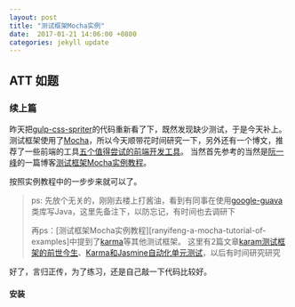 ```yaml
---
layout: post
title: "测试框架Mocha实例"
date:  2017-01-21 14:06:00 +0800
categories: jekyll update
---
```


## ATT 如题

### 续上篇

昨天把[gulp-css-spriter][gulp-css-spriter]的代码重新看了下，既然发现缺少测试，于是今天补上。
测试框架使用了[Mocha][Mocha]，所以今天顺带花时间研究一下，另外还有一个博文，推荐了一些前端的工具[五个值得尝试的前端开发工具][5-great-front-end-dev-tools]。
当然首先参考的当然是[阮一峰][ruanyifeng]的一篇博客[测试框架Mocha实例教程][ruanyifeng-a-mocha-tutorial-of-examples]。

按照实例教程中的一步步来就可以了。

> ps: 先放个无关的，刚刚去楼上打酱油，看到有同事在使用[google-guava][google-guava]类库写Java，这里先备注下，以防忘记，有时间也去调研下
>
> 再ps：[测试框架Mocha实例教程][ranyifeng-a-mocha-tutorial-of-examples]中提到了[karma][karma]等其他测试框架。
这里有2篇文章[karam测试框架的前世今生][karma-introduction]、[Karma和Jasmine自动化单元测试][nodejs-karma-jasmine]，以后有时间研究研究

好了，言归正传，为了练习，还是自己敲一下代码比较好。

#### 安装






[gulp-css-spriter]: https://github.com/MadLittleMods/gulp-css-spriter
[Mocha]: http://mochajs.org
[chai]: http://chaijs.com/
[chai-api-cn]: http://www.jianshu.com/p/f200a75a15d2
[ruanyifeng]: http://www.ruanyifeng.com/home.html
[ruanyifeng-a-mocha-tutorial-of-examples]: http://www.ruanyifeng.com/blog/2015/12/a-mocha-tutorial-of-examples.html
[5-great-front-end-dev-tools]: http://www.leiphone.com/news/201406/5-great-front-end-dev-tools.html
[google-guava]: http://ifeve.com/google-guava
[karma]: http://karma-runner.github.io/1.0/index.html
[nodejs-karma-jasmine]: http://blog.fens.me/nodejs-karma-jasmine
[karma-introduction]: https://yq.aliyun.com/articles/4194

